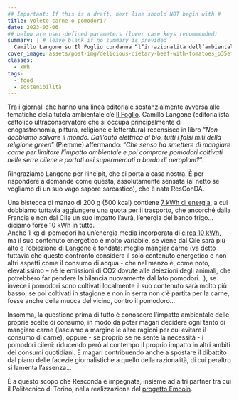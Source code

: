 ```yaml
---
## Important: If this is a draft, next line should NOT begin with #
title: Volete carne o pomodori?
date: 2023-03-06
## below are user-defined parameters (lower case keys recommended)
summary: | # leave blank if no summary is provided
  Camillo Langone su Il Foglio condanna “l’irrazionalità dell’ambientalismo”: “*Che senso ha smettere di mangiare carne per limitare l’impatto ambientale e poi comprare pomodori coltivati nelle serre cilene e portati nei supermercati a bordo di aeroplani?*“
cover_image: assets/post-img/delicious-dietary-beef-with-tomatoes_o35efc # optional
classes:
  - kWh
tags:
  - food
  - sostenibilità
---
```


Tra i giornali che hanno una linea editoriale sostanzialmente avversa alle tematiche della tutela ambientale c’è [Il Foglio](https://www.ilfoglio.it/tag/ambientalismo/). Camillo Langone (editorialista cattolico ultraconservatore che si occupa principalmente di enogastronomia, pittura, religione e letteratura) recensisce in libro “*Non dobbiamo salvare il mondo. Dall’auto elettrica al bio, tutti i falsi miti della religione green*” (Piemme) affermando: “*Che senso ha smettere di mangiare carne per limitare l’impatto ambientale e poi comprare pomodori coltivati nelle serre cilene e portati nei supermercati a bordo di aeroplani?*”.

Ringraziamo Langone per l’incipit, che ci porta a casa nostra. &Egrave; per rispondere a domande come questa, assolutamente sensata (al netto se vogliamo di un suo vago sapore sarcastico), che è nata ResConDA.

Una bistecca di manzo di 200 g (500 kcal) contiene [7 kWh di energia](https://www.sciencedirect.com/science/article/pii/S0921344918300181#:~:text=Beef%20stands%20as%20the%20food,(14.5%20KJ%2Fkcal).), a cui dobbiamo tuttavia aggiungere una quota per il trasporto, che ancorché dalla Francia e non dal Cile un suo impatto l’avrà, l’energia del banco frigo…diciamo forse 10 kWh in tutto.  
Anche 1 kg di pomodori ha un’energia media incorporata di [circa 10 kWh](http://www.fraw.org.uk/data/simplicity/coley_1998.pdf), ma il suo contenuto energetico è molto variabile, se viene dal Cile sarà più alto e l’obiezione di Langone è fondata: meglio mangiar carne (va detto tuttavia che questo confronto considera il solo contenuto energetico e non altri aspetti come il consumo di acqua - che nel manzo è, come noto, elevatissimo – né le emissioni di CO2 dovute alle deiezioni degli animali, che potrebbero far pendere la bilancia nuovamente dal lato pomodori…), se invece i pomodori sono coltivati localmente il suo contenuto sarà molto più basso, se poi coltivati in stagione e non in serra non c’è partita per la carne, fosse anche della mucca del vicino, contro il pomodoro...

Insomma, la questione prima di tutto è conoscere l’impatto ambientale delle proprie scelte di consumo, in modo da poter magari decidere ogni tanto di mangiare carne (lasciamo a margine le altre ragioni per cui evitare il consumo di carne), oppure - se proprio se ne sente la necessità - i pomodori cileni: riducendo però al contempo il proprio impatto in altri ambiti dei consumi quotidiani. E magari contribuendo anche a spostare il dibattito dal piano delle facezie giornalistiche a quello della razionalità, di cui peraltro si lamenta l’assenza…

&Egrave; a questo scopo che Resconda è impegnata, insieme ad altri partner tra cui il Politecnico di Torino, nella realizzazione del [progetto Emcoin](/articles/pubblicato-il-bando-di-ricerca-emcoin-1/).


<!--
  created 2023-03-06 09:02:29.522626 +0100 CET m=+0.114409209
-->
